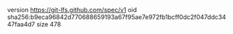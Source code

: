 version https://git-lfs.github.com/spec/v1
oid sha256:b9eca96842d770688659193a67f95ae7e972fb1bcff0dc2f047ddc3447faa4d7
size 478
